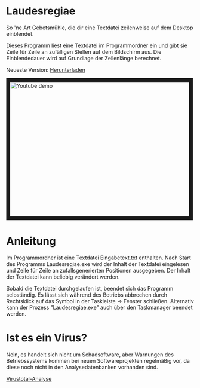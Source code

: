 # Laudesregiae
So 'ne Art Gebetsmühle, die dir eine Textdatei zeilenweise auf dem Desktop einblendet.

Dieses Programm liest eine Textdatei im Programmordner ein und gibt sie Zeile für Zeile an zufälligen Stellen auf dem Bildschirm aus. Die Einblendedauer wird auf Grundlage der Zeilenlänge berechnet.

Neueste Version: [Herunterladen](https://github.com/Alsweider/Laudesregiae/releases/latest)


<a href="https://www.youtube-nocookie.com/embed/Nv_yalvvuDA?si=FYwCuuhc0HzVsOtq
" target="_blank"><img src="http://img.youtube.com/vi/Nv_yalvvuDA/0.jpg" 
alt="Youtube demo" width="480" height="360" border="10" /></a>

# Anleitung
Im Programmordner ist eine Textdatei Eingabetext.txt enthalten. Nach Start des Programms Laudesregiae.exe wird der Inhalt der Textdatei eingelesen und Zeile für Zeile an zufallsgenerierten Positionen ausgegeben. Der Inhalt der Textdatei kann beliebig verändert werden. 

Sobald die Textdatei durchgelaufen ist, beendet sich das Programm selbständig. Es lässt sich während des Betriebs abbrechen durch Rechtsklick auf das Symbol in der Taskleiste -> Fenster schließen. Alternativ kann der Prozess "Laudesregiae.exe" auch über den Taskmanager beendet werden.

# Ist es ein Virus?

Nein, es handelt sich nicht um Schadsoftware, aber Warnungen des Betriebssystems kommen bei neuen Softwareprojekten regelmäßig vor, da diese noch nicht in den Analysedatenbanken vorhanden sind. 

[Virustotal-Analyse](https://www.virustotal.com/gui/file/132fb0e12a621791e42c253da59ef2fe4b5ca6bad225f837cc35c5a828a1e3b5/detection)
